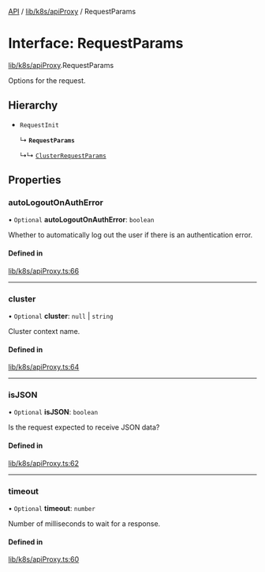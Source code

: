 [API](../API.md) / [lib/k8s/apiProxy](../modules/lib_k8s_apiProxy.md) / RequestParams

# Interface: RequestParams

[lib/k8s/apiProxy](../modules/lib_k8s_apiProxy.md).RequestParams

Options for the request.

## Hierarchy

- `RequestInit`

  ↳ **`RequestParams`**

  ↳↳ [`ClusterRequestParams`](lib_k8s_apiProxy.ClusterRequestParams.md)

## Properties

### autoLogoutOnAuthError

• `Optional` **autoLogoutOnAuthError**: `boolean`

Whether to automatically log out the user if there is an authentication error.

#### Defined in

[lib/k8s/apiProxy.ts:66](https://github.com/headlamp-k8s/headlamp/blob/072d2509b/frontend/src/lib/k8s/apiProxy.ts#L66)

___

### cluster

• `Optional` **cluster**: ``null`` \| `string`

Cluster context name.

#### Defined in

[lib/k8s/apiProxy.ts:64](https://github.com/headlamp-k8s/headlamp/blob/072d2509b/frontend/src/lib/k8s/apiProxy.ts#L64)

___

### isJSON

• `Optional` **isJSON**: `boolean`

Is the request expected to receive JSON data?

#### Defined in

[lib/k8s/apiProxy.ts:62](https://github.com/headlamp-k8s/headlamp/blob/072d2509b/frontend/src/lib/k8s/apiProxy.ts#L62)

___

### timeout

• `Optional` **timeout**: `number`

Number of milliseconds to wait for a response.

#### Defined in

[lib/k8s/apiProxy.ts:60](https://github.com/headlamp-k8s/headlamp/blob/072d2509b/frontend/src/lib/k8s/apiProxy.ts#L60)
